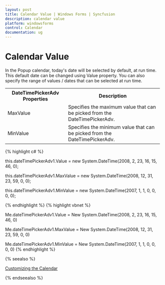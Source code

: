 ```yaml
---
layout: post
title: Calendar Value | Windows Forms | Syncfusion
description: calendar value
platform: windowsforms
control: Calendar
documentation: ug
---
```

# Calendar Value

In the Popup calendar, today's date will be selected by default, at run time. This default date can be changed using Value property. You can also specify the range of values / dates that can be selected at run time. 

<table>
<tr>
<th>
DateTimePickerAdv Properties</th><th>
Description</th></tr>
<tr>
<td>
MaxValue</td><td>
Specifies the maximum value that can be picked from the DateTimePickerAdv.</td></tr>
<tr>
<td>
MinValue</td><td>
Specifies the minimum value that can be picked from the DateTimePickerAdv.</td></tr>
</table>



{% highlight c#  %}


this.dateTimePickerAdv1.Value = new System.DateTime(2008, 2, 23, 16, 15, 46, 0);

this.dateTimePickerAdv1.MaxValue = new System.DateTime(2008, 12, 31, 23, 59, 0, 0);

this.dateTimePickerAdv1.MinValue = new System.DateTime(2007, 1, 1, 0, 0, 0, 0);

{% endhighlight  %}
{% highlight vbnet  %}





Me.dateTimePickerAdv1.Value = New System.DateTime(2008, 2, 23, 16, 15, 46, 0)

Me.dateTimePickerAdv1.MaxValue = New System.DateTime(2008, 12, 31, 23, 59, 0, 0)

Me.dateTimePickerAdv1.MinValue = New System.DateTime(2007, 1, 1, 0, 0, 0, 0)
{% endhighlight   %}

{% seealso %}

[Customizing the Calendar](http://help.syncfusion.com/windowsforms/calendar/customizing-the-calendar)

{% endseealso %}